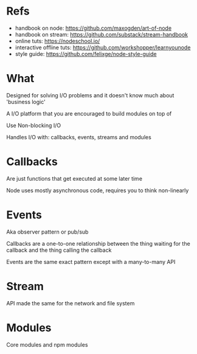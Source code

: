 # Refs
- handbook on node: <https://github.com/maxogden/art-of-node>
- handbook on stream: <https://github.com/substack/stream-handbook>
- online tuts: <https://nodeschool.io/>
- interactive offline tuts: <https://github.com/workshopper/learnyounode>
- style guide: <https://github.com/felixge/node-style-guide>

# What

Designed for solving I/O problems and it doesn't know much about 'business logic'

A I/O platform that you are encouraged to build modules on top of

Use Non-blocking I/O

Handles I/O with: callbacks, events, streams and modules

# Callbacks

Are just functions that get executed at some later time

Node uses mostly asynchronous code, requires you to think non-linearly

# Events

Aka observer pattern or pub/sub

Callbacks are a one-to-one relationship between the thing waiting for the callback and the thing calling the callback

Events are the same exact pattern except with a many-to-many API

# Stream

API made the same for the network and file system

# Modules

Core modules and npm modules